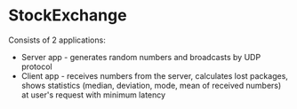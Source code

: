 # StockExchange
Consists of 2 applications:

* Server app - generates random numbers and broadcasts by UDP protocol
* Client app - receives numbers from the server, calculates lost packages, shows statistics (median, deviation, mode, mean of received numbers) at user's request with minimum latency 
